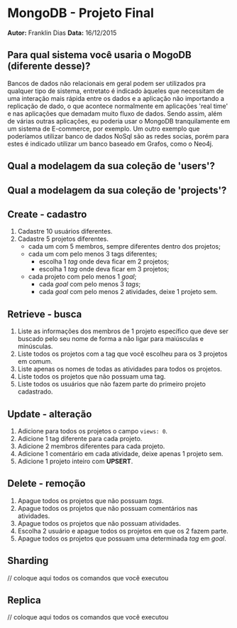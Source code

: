 # MongoDB - Projeto Final
**Autor:** Franklin Dias
**Data:** 16/12/2015

## Para qual sistema você usaria o MogoDB (diferente desse)?
Bancos de dados não relacionais em geral podem ser utilizados pra qualquer tipo de sistema, entretato é indicado àqueles que necessitam de uma interação mais rápida entre os dados e a aplicação não importando a replicação de dado, o que acontece normalmente em aplicações 'real time' e nas aplicações que demadam muito fluxo de dados. Sendo assim, além de várias outras aplicações, eu poderia usar o MongoDB tranquilamente em um sistema de E-commerce, por exemplo. Um outro exemplo que poderíamos utilizar banco de dados NoSql são as redes socias, porém para estes é indicado utilizar um banco baseado em Grafos, como o Neo4j.


## Qual a modelagem da sua coleção de 'users'?

## Qual a modelagem da sua coleção de 'projects'?


## Create - cadastro

1. Cadastre 10 usuários diferentes.
2. Cadastre 5 projetos diferentes.
    - cada um com 5 membros, sempre diferentes dentro dos projetos;
    - cada um com pelo menos 3 tags diferentes;
        - escolha 1 *tag* onde deva ficar em 2 projetos;
        - escolha 1 *tag* onde deva ficar em 3 projetos;
    - cada projeto com pelo menos 1 *goal*;
        - cada *goal* com pelo menos 3 *tags*;
        - cada *goal* com pelo menos 2 atividades, deixe 1 projeto sem.

## Retrieve - busca

1. Liste as informações dos membros de 1 projeto específico que deve ser buscado pelo seu nome de forma a não ligar para maiúsculas e minúsculas.
2. Liste todos os projetos com a tag que você escolheu para os 3 projetos em comum.
3. Liste apenas os nomes de todas as atividades para todos os projetos.
4. Liste todos os projetos que não possuam uma tag.
5. Liste todos os usuários que não fazem parte do primeiro projeto cadastrado.


## Update - alteração

1. Adicione para todos os projetos o campo `views: 0`.
2. Adicione 1 tag diferente para cada projeto.
3. Adicione 2 membros diferentes para cada projeto.
4. Adicione 1 comentário em cada atividade, deixe apenas 1 projeto sem.
5. Adicione 1 projeto inteiro com **UPSERT**.

## Delete - remoção

1. Apague todos os projetos que não possuam *tags*.
2. Apague todos os projetos que não possuam comentários nas atividades.
3. Apague todos os projetos que não possuam atividades.
4. Escolha 2 usuário e apague todos os projetos em que os 2 fazem parte.
5. Apague todos os projetos que possuam uma determinada *tag* em *goal*.

## Sharding
// coloque aqui todos os comandos que você executou

## Replica
// coloque aqui todos os comandos que você executou